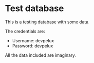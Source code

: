 # Test database
This is a testing database with some data.

The credentials are:

- Username: devpelux
- Password: devpelux

All the data included are imaginary.